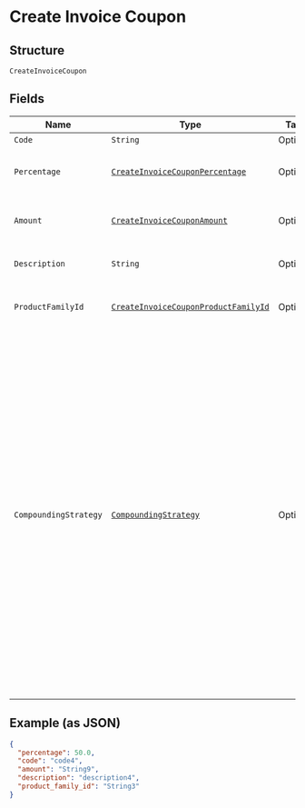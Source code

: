 
# Create Invoice Coupon

## Structure

`CreateInvoiceCoupon`

## Fields

| Name | Type | Tags | Description | Getter | Setter |
|  --- | --- | --- | --- | --- | --- |
| `Code` | `String` | Optional | - | String getCode() | setCode(String code) |
| `Percentage` | [`CreateInvoiceCouponPercentage`](../../doc/models/containers/create-invoice-coupon-percentage.md) | Optional | This is a container for one-of cases. | CreateInvoiceCouponPercentage getPercentage() | setPercentage(CreateInvoiceCouponPercentage percentage) |
| `Amount` | [`CreateInvoiceCouponAmount`](../../doc/models/containers/create-invoice-coupon-amount.md) | Optional | This is a container for one-of cases. | CreateInvoiceCouponAmount getAmount() | setAmount(CreateInvoiceCouponAmount amount) |
| `Description` | `String` | Optional | **Constraints**: *Maximum Length*: `255` | String getDescription() | setDescription(String description) |
| `ProductFamilyId` | [`CreateInvoiceCouponProductFamilyId`](../../doc/models/containers/create-invoice-coupon-product-family-id.md) | Optional | This is a container for one-of cases. | CreateInvoiceCouponProductFamilyId getProductFamilyId() | setProductFamilyId(CreateInvoiceCouponProductFamilyId productFamilyId) |
| `CompoundingStrategy` | [`CompoundingStrategy`](../../doc/models/compounding-strategy.md) | Optional | Applicable only to stackable coupons. For `compound`, Percentage-based discounts will be calculated against the remaining price, after prior discounts have been calculated. For `full-price`, Percentage-based discounts will always be calculated against the original item price, before other discounts are applied. | CompoundingStrategy getCompoundingStrategy() | setCompoundingStrategy(CompoundingStrategy compoundingStrategy) |

## Example (as JSON)

```json
{
  "percentage": 50.0,
  "code": "code4",
  "amount": "String9",
  "description": "description4",
  "product_family_id": "String3"
}
```

